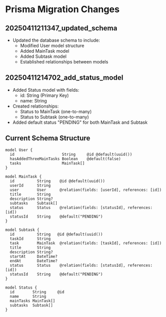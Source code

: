 # Prisma Migration Changes

## 20250411211347_updated_schema

- Updated the database schema to include:
  - Modified User model structure
  - Added MainTask model
  - Added Subtask model
  - Established relationships between models

## 20250411214702_add_status_model

- Added Status model with fields:
  - id: String (Primary Key)
  - name: String
- Created relationships:
  - Status to MainTask (one-to-many)
  - Status to Subtask (one-to-many)
- Added default status "PENDING" for both MainTask and Subtask

## Current Schema Structure

```prisma
model User {
  id                     String     @id @default(uuid())
  hasAddedThreeMainTasks Boolean    @default(false)
  tasks                  MainTask[]
}

model MainTask {
  id          String    @id @default(uuid())
  userId      String
  user        User      @relation(fields: [userId], references: [id])
  title       String
  description String?
  subtasks    Subtask[]
  status      Status    @relation(fields: [statusId], references: [id])
  statusId    String    @default("PENDING")
}

model Subtask {
  id          String   @id @default(uuid())
  taskId      String
  task        MainTask  @relation(fields: [taskId], references: [id])
  title       String
  description String?
  startAt     DateTime?
  endAt       DateTime?
  status      Status    @relation(fields: [statusId], references: [id])
  statusId    String    @default("PENDING")
}

model Status {
  id        String     @id
  name      String
  mainTasks MainTask[]
  subtasks  Subtask[]
}
```
